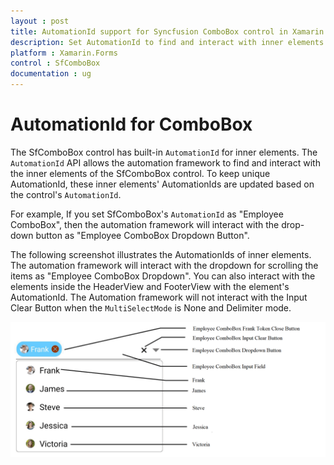 ```yaml
---
layout : post
title: AutomationId support for Syncfusion ComboBox control in Xamarin.Forms
description: Set AutomationId to find and interact with inner elements in ComboBox.The SfComboBox control has built-in `AutomationId` for inner elements.  
platform : Xamarin.Forms
control : SfComboBox
documentation : ug
---
```


# AutomationId for ComboBox

The SfComboBox control has built-in `AutomationId` for inner elements. The `AutomationId` API allows the automation framework to find and interact with the inner elements of the SfComboBox control. To keep unique AutomationId, these inner elements' AutomationIds are updated based on the control's `AutomationId`.

 For example, If you set SfComboBox's `AutomationId` as "Employee ComboBox", then the automation framework will interact with the drop-down button as "Employee ComboBox Dropdown Button". 

The following screenshot illustrates the AutomationIds of inner elements. The automation framework will interact with the dropdown for scrolling the items as "Employee ComboBox Dropdown". You can also interact with the elements inside the HeaderView and FooterView with the element's AutomationId. The Automation framework will not interact with the Input Clear Button when the `MultiSelectMode` is None and Delimiter mode.

![AutomationId Image](images/AutomationId/AutomationId.png)

